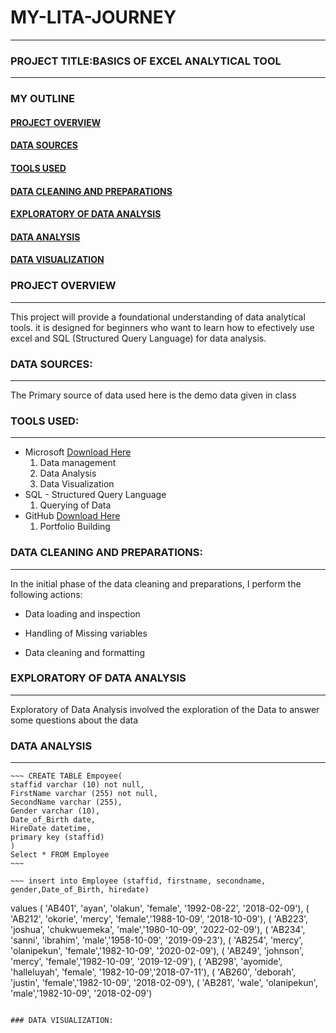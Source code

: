 # MY-LITA-JOURNEY
---
 ### PROJECT TITLE:BASICS OF EXCEL ANALYTICAL TOOL
---
### MY OUTLINE
#### [PROJECT OVERVIEW](#project-overview)
#### [DATA SOURCES](#data-sources)
#### [TOOLS USED](#tools-used)
#### [DATA CLEANING AND PREPARATIONS](#data-cleaning-and-preparations)
#### [EXPLORATORY OF DATA ANALYSIS](#exploratory-of-data-analysis)
#### [DATA ANALYSIS](#data-analysis)
#### [DATA VISUALIZATION](#data-visualization)

### PROJECT OVERVIEW
---
 This project will provide a foundational understanding of data analytical tools. it is designed for beginners who want to learn how to efectively use excel and SQL (Structured Query Language) for data analysis.

### DATA SOURCES:
---
The Primary source of data used here is the demo data given in class

### TOOLS USED:
---
- Microsoft [Download Here](https://www.microsoft.com)
   1. Data management
   2. Data Analysis
   3. Data Visualization
- SQL - Structured Query Language
   1. Querying of Data
- GitHub [Download Here](www.github.com)
   1. Portfolio Building

### DATA CLEANING AND PREPARATIONS:
---
In the initial phase of the data cleaning and preparations, I perform the following actions:

- Data loading and inspection

- Handling of Missing variables

- Data cleaning and formatting

### EXPLORATORY OF DATA ANALYSIS
---
Exploratory of Data Analysis involved the exploration of the Data to answer some questions about the data

### DATA ANALYSIS

---
    ~~~ CREATE TABLE Empoyee(
    staffid varchar (10) not null,
    FirstName varchar (255) not null,
    SecondName varchar (255),
    Gender varchar (10),
    Date_of_Birth date,
    HireDate datetime,
    primary key (staffid)
    )
    Select * FROM Employee
    ~~~

    ~~~ insert into Employee (staffid, firstname, secondname, gender,Date_of_Birth, hiredate)
values ( 'AB401', 'ayan', 'olakun', 'female', '1992-08-22', '2018-02-09'),
( 'AB212', 'okorie', 'mercy', 'female','1988-10-09', '2018-10-09'),
( 'AB223', 'joshua', 'chukwuemeka', 'male','1980-10-09', '2022-02-09'),
( 'AB234', 'sanni', 'ibrahim', 'male','1958-10-09', '2019-09-23'),
( 'AB254', 'mercy', 'olanipekun', 'female','1982-10-09', '2020-02-09'),
( 'AB249', 'johnson', 'mercy', 'female','1982-10-09', '2019-12-09'),
( 'AB298', 'ayomide', 'halleluyah', 'female', '1982-10-09','2018-07-11'),
( 'AB260', 'deborah', 'justin', 'female','1982-10-09', '2018-02-09'),
( 'AB281', 'wale', 'olanipekun', 'male','1982-10-09', '2018-02-09')
~~~

### DATA VISUALIZATION:
